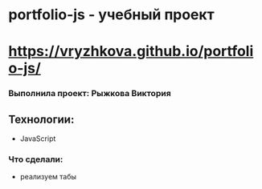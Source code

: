 # portfolio-js - учебный проект

# https://vryzhkova.github.io/portfolio-js/

### Выполнила проект: Рыжкова Виктория

## Технологии:
- JavaScript

### Что сделали:
- реализуем табы